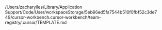 /Users/zacharyiles/Library/Application Support/Code/User/workspaceStorage/5eb96ed5fa7544b510f0fbf52c3de749/cursor-workbench.cursor-workbench/team-registry/.cursor/TEMPLATE.md